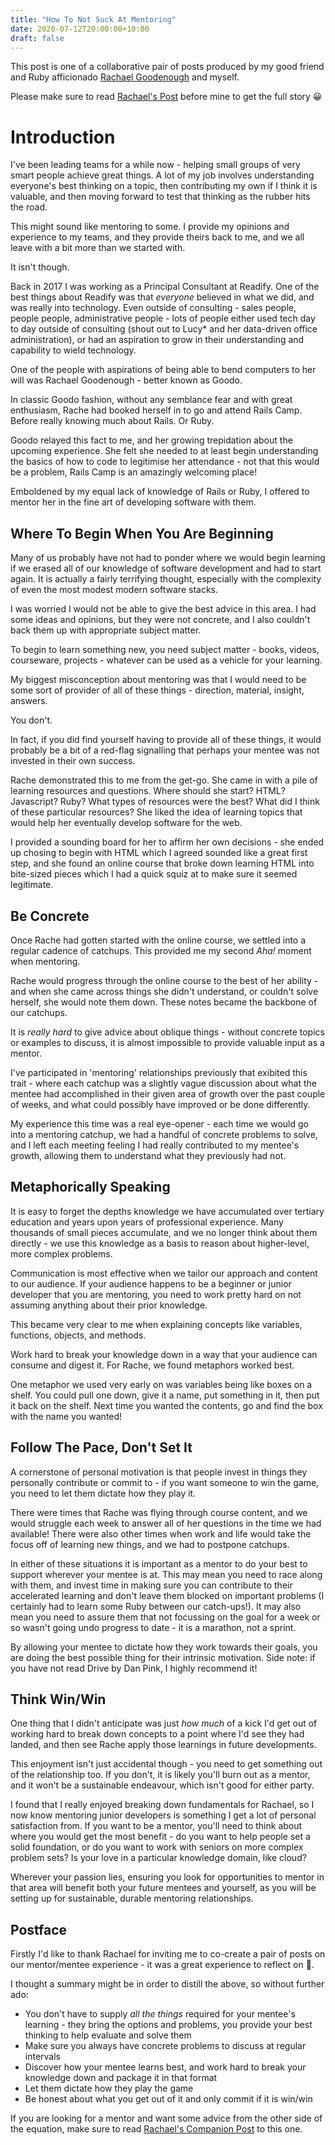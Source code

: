 ```yaml
---
title: "How To Not Suck At Mentoring"
date: 2020-07-12T20:00:00+10:00
draft: false
---
```


This post is one of a collaborative pair of posts produced by my good friend and Ruby afficionado [Rachael Goodenough](https://twitter.com/RacheGoodo) and myself.

Please make sure to read [Rachael's Post](https://medium.com/@rachaelgoodenough/how-to-be-a-great-mentee-a01b0c82a5f2) before mine to get the full story 😀

# Introduction

I've been leading teams for a while now - helping small groups of very smart people achieve great things. A lot of my job involves understanding everyone's best thinking on a topic, then contributing my own if I think it is valuable, and then moving forward to test that thinking as the rubber hits the road.

This might sound like mentoring to some. I provide my opinions and experience to my teams, and they provide theirs back to me, and we all leave with a bit more than we started with.

It isn't though.

Back in 2017 I was working as a Principal Consultant at Readify. One of the best things about Readify was that _everyone_ believed in what we did, and was really into technology. Even outside of consulting - sales people, people people, administrative people - lots of people either used tech day to day outside of consulting (shout out to Lucy\* and her data-driven office administration), or had an aspiration to grow in their understanding and capability to wield technology.

One of the people with aspirations of being able to bend computers to her will was Rachael Goodenough - better known as Goodo.

In classic Goodo fashion, without any semblance fear and with great enthusiasm, Rache had booked herself in to go and attend Rails Camp. Before really knowing much about Rails. Or Ruby.

Goodo relayed this fact to me, and her growing trepidation about the upcoming experience. She felt she needed to at least begin understanding the basics of how to code to legitimise her attendance - not that this would be a problem, Rails Camp is an amazingly welcoming place!

Emboldened by my equal lack of knowledge of Rails or Ruby, I offered to mentor her in the fine art of developing software with them.

## Where To Begin When You Are Beginning

Many of us probably have not had to ponder where we would begin learning if we erased all of our knowledge of software development and had to start again. It is actually a fairly terrifying thought, especially with the complexity of even the most modest modern software stacks.

I was worried I would not be able to give the best advice in this area. I had some ideas and opinions, but they were not concrete, and I also couldn't back them up with appropriate subject matter.

To begin to learn something new, you need subject matter - books, videos, courseware, projects - whatever can be used as a vehicle for your learning.

My biggest misconception about mentoring was that I would need to be some sort of provider of all of these things - direction, material, insight, answers.

You don't.

In fact, if you did find yourself having to provide all of these things, it would probably be a bit of a red-flag signalling that perhaps your mentee was not invested in their own success.

Rache demonstrated this to me from the get-go. She came in with a pile of learning resources and questions. Where should she start? HTML? Javascript? Ruby? What types of resources were the best? What did I think of these particular resources? She liked the idea of learning topics that would help her eventually develop software for the web.

I provided a sounding board for her to affirm her own decisions - she ended up chosing to begin with HTML which I agreed sounded like a great first step, and she found an online course that broke down learning HTML into bite-sized pieces which I had a quick squiz at to make sure it seemed legitimate.

## Be Concrete

Once Rache had gotten started with the online course, we settled into a regular cadence of catchups. This provided me my second _Aha!_ moment when mentoring.

Rache would progress through the online course to the best of her ability - and when she came across things she didn't understand, or couldn't solve herself, she would note them down. These notes became the backbone of our catchups.

It is _really hard_ to give advice about oblique things - without concrete topics or examples to discuss, it is almost impossible to provide valuable input as a mentor.

I've participated in 'mentoring' relationships previously that exibited this trait - where each catchup was a slightly vague discussion about what the mentee had accomplished in their given area of growth over the past couple of weeks, and what could possibly have improved or be done differently.

My experience this time was a real eye-opener - each time we would go into a mentoring catchup, we had a handful of concrete problems to solve, and I left each meeting feeling I had really contributed to my mentee's growth, allowing them to understand what they previously had not.

## Metaphorically Speaking

It is easy to forget the depths knowledge we have accumulated over tertiary education and years upon years of professional experience. Many thousands of small pieces accumulate, and we no longer think about them directly - we use this knowledge as a basis to reason about higher-level, more complex problems.

Communication is most effective when we tailor our approach and content to our audience. If your audience happens to be a beginner or junior developer that you are mentoring, you need to work pretty hard on not assuming anything about their prior knowledge.

This became very clear to me when explaining concepts like variables, functions, objects, and methods.

Work hard to break your knowledge down in a way that your audience can consume and digest it. For Rache, we found metaphors worked best.

One metaphor we used very early on was variables being like boxes on a shelf. You could pull one down, give it a name, put something in it, then put it back on the shelf. Next time you wanted the contents, go and find the box with the name you wanted!

## Follow The Pace, Don't Set It

A cornerstone of personal motivation is that people invest in things they personally contribute or commit to - if you want someone to win the game, you need to let them dictate how they play it.

There were times that Rache was flying through course content, and we would struggle each week to answer all of her questions in the time we had available! There were also other times when work and life would take the focus off of learning new things, and we had to postpone catchups.

In either of these situations it is important as a mentor to do your best to support wherever your mentee is at. This may mean you need to race along with them, and invest time in making sure you can contribute to their accelerated learning and don't leave them blocked on important problems (I certainly had to learn some Ruby between our catch-ups!). It may also mean you need to assure them that not focussing on the goal for a week or so wasn't going undo progress to date - it is a marathon, not a sprint.

By allowing your mentee to dictate how they work towards their goals, you are doing the best possible thing for their intrinsic motivation. Side note: if you have not read Drive by Dan Pink, I highly recommend it!

## Think Win/Win

One thing that I didn't anticipate was just _how much_ of a kick I'd get out of working hard to break down concepts to a point where I'd see they had landed, and then see Rache apply those learnings in future developments.

This enjoyment isn't just accidental though - you need to get something out of the relationship too. If you don't, it is likely you'll burn out as a mentor, and it won't be a sustainable endeavour, which isn't good for either party.

I found that I really enjoyed breaking down fundamentals for Rachael, so I now know mentoring junior developers is something I get a lot of personal satisfaction from. If you want to be a mentor, you'll need to think about where you would get the most benefit - do you want to help people set a solid foundation, or do you want to work with seniors on more complex problem sets? Is your love in a particular knowledge domain, like cloud?

Wherever your passion lies, ensuring you look for opportunities to mentor in that area will benefit both your future mentees and yourself, as you will be setting up for sustainable, durable mentoring relationships.

## Postface

Firstly I'd like to thank Rachael for inviting me to co-create a pair of posts on our mentor/mentee experience - it was a great experience to reflect on 🙌.

I thought a summary might be in order to distill the above, so without further ado:

- You don't have to supply _all the things_ required for your mentee's learning - they bring the options and problems, you provide your best thinking to help evaluate and solve them
- Make sure you always have concrete problems to discuss at regular intervals
- Discover how your mentee learns best, and work hard to break your knowledge down and package it in that format
- Let them dictate how they play the game
- Be honest about what you get out of it and only commit if it is win/win

If you are looking for a mentor and want some advice from the other side of the equation, make sure to read [Rachael's Companion Post](https://medium.com/@rachaelgoodenough/how-to-be-a-great-mentee-a01b0c82a5f2) to this one.
